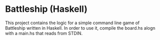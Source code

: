 # Battleship (Haskell)

This project contains the logic for a simple command line game of 
Battleship written in Haskell. In order to use it, compile the 
board.hs alogn with a main.hs that reads from STDIN.
